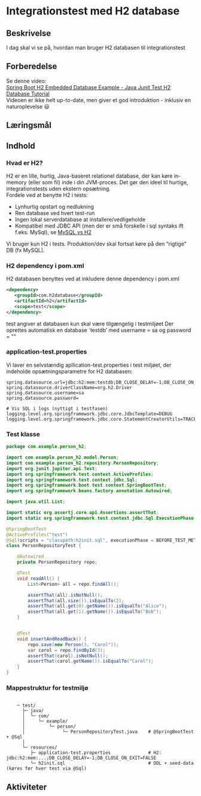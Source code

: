 # Integrationstest med H2 database

## Beskrivelse
I dag skal vi se på, hvordan man bruger H2 databasen til integrationstest

## Forberedelse
Se denne video:  
[Spring Boot H2 Embedded Database Example - Java Junit Test H2 Database Tutorial](https://www.youtube.com/watch?v=ixIxXRoCr5w)  
Videoen er ikke helt up-to-date, men giver et god introduktion - inklusiv en naturoplevelse :smiley:


## Læringsmål

## Indhold
### Hvad er H2?
H2 er en lille, hurtig, Java-baseret relationel database, der kan køre in-memory (eller som fil) inde i din JVM-proces. Det gør den ideel til hurtige, integrationstests uden ekstern opsætning.  
Fordele ved at benytte H2 i tests:
- Lynhurtig opstart og nedlukning
- Ren database ved hvert test-run
- Ingen lokal serverdatabase at installere/vedligeholde
- Kompatibel med JDBC API (men der er små forskelle i sql syntaks ift f.eks. MySql), se [MySQL vs H2](https://www.geeksforgeeks.org/blogs/mysql-vs-h2/)
  
Vi bruger kun H2 i tests. Produktion/dev skal fortsat køre på den “rigtige” DB (fx MySQL).

### H2 dependency i pom.xml
H2 databasen benyttes ved at inkludere denne dependency i pom.xml 

```xml
<dependency>
   <groupId>com.h2database</groupId>
   <artifactId>h2</artifactId>
   <scope>test</scope>
</dependency>
```

<scope>test</scope> angiver at databasen kun skal være tilgængelig i testmiljøet
Der oprettes automatisk en database ´testdb’ med username = sa og password = ""

### application-test.properties
Vi laver en selvstændig apllication-test.properties i test miljøet, der indeholde opsætningsparametre for H2 databasen:

```
spring.datasource.url=jdbc:h2:mem:testdb;DB_CLOSE_DELAY=-1;DB_CLOSE_ON_EXIT=FALSE
spring.datasource.driverClassName=org.h2.Driver
spring.datasource.username=sa
spring.datasource.password=

# Vis SQL i logs (nyttigt i testfasen)
logging.level.org.springframework.jdbc.core.JdbcTemplate=DEBUG
logging.level.org.springframework.jdbc.core.StatementCreatorUtils=TRACE
```
### Test klasse
```java
package com.example.person_h2;

import com.example.person_h2.model.Person;
import com.example.person_h2.repository.PersonRepository;
import org.junit.jupiter.api.Test;
import org.springframework.test.context.ActiveProfiles;
import org.springframework.test.context.jdbc.Sql;
import org.springframework.boot.test.context.SpringBootTest;
import org.springframework.beans.factory.annotation.Autowired;

import java.util.List;

import static org.assertj.core.api.Assertions.assertThat;
import static org.springframework.test.context.jdbc.Sql.ExecutionPhase.BEFORE_TEST_METHOD;

@SpringBootTest
@ActiveProfiles("test")
@Sql(scripts = "classpath:h2init.sql", executionPhase = BEFORE_TEST_METHOD)
class PersonRepositoryTest {

    @Autowired
    private PersonRepository repo;

    @Test
    void readAll() {
        List<Person> all = repo.findAll();

        assertThat(all).isNotNull();
        assertThat(all.size()).isEqualTo(2);
        assertThat(all.get(0).getName()).isEqualTo("Alice");
        assertThat(all.get(1).getName()).isEqualTo("Bob");
    }


    @Test
    void insertAndReadBack() {
        repo.save(new Person(3, "Carol"));
        var carol = repo.findById(3);
        assertThat(carol).isNotNull();
        assertThat(carol.getName()).isEqualTo("Carol");
    }
}
```

### Mappestruktur for testmiljø
```text

    ─ test/
      ├─ java/
      │  └─ com/
      │     └─ example/
      │         └─ person/
      │              └─ PersonRepositoryTest.java    # @SpringBootTest + @Sql
      │              
      └─ resources/
         ├─ application-test.properties              # H2: jdbc:h2:mem:...;DB_CLOSE_DELAY=-1;DB_CLOSE_ON_EXIT=FALSE
         └─ h2init.sql                               # DDL + seed-data (køres før hver test via @Sql)
```

## Aktiviteter
